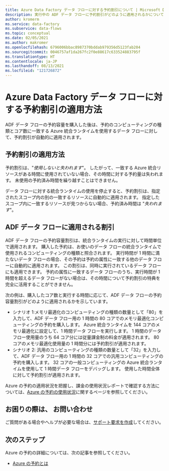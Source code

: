 ```yaml
---
title: Azure Data Factory データ フローに対する予約割引について | Microsoft Docs
description: 実行中の ADF データ フローに予約割引がどのように適用されるかについて説明します。 割引は、これらのデータ フローに時間単位で適用されます。
author: kromerm
ms.service: data-factory
ms.subservice: data-flows
ms.topic: conceptual
ms.date: 02/05/2021
ms.author: makromer
ms.openlocfilehash: 6796006bbac8987370bddab979356d5123fab204
ms.sourcegitcommit: 0046757af1da267fc2f0e88617c633524883795f
ms.translationtype: HT
ms.contentlocale: ja-JP
ms.lasthandoff: 08/13/2021
ms.locfileid: "121726872"
---
```

# <a name="how-a-reservation-discount-is-applied-to-azure-data-factory-data-flows"></a>Azure Data Factory データ フローに対する予約割引の適用方法

ADF データ フローの予約容量を購入した後は、予約のコンピューティングの種類とコア数に一致する Azure 統合ランタイムを使用するデータ フローに対して、予約割引が自動的に適用されます。

## <a name="how-reservation-discount-is-applied"></a>予約割引の適用方法

予約割引は、"*使用しないと失われます*"。 したがって、一致する Azure 統合リソースがある時間に使用されていない場合、その時間に対する予約量は失われます。 未使用の予約済み時間を繰り越すことはできません。

データ フローに対する統合ランタイムの使用を停止すると、予約割引は、指定されたスコープ内の別の一致するリソースに自動的に適用されます。 指定したスコープ内に一致するリソースが見つからない場合、予約済み時間は "*失われます*"。

## <a name="discount-applied-to-adf-data-flows"></a>ADF データ フローに適用される割引

ADF データ フローの予約容量割引は、統合ランタイムの実行に対して時間単位で適用されます。 購入した予約は、お使いのデータ フローの統合ランタイムで使用されるコンピューティングの種類と照合されます。 実行時間が 1 時間に満たないデータ フローの場合、その予約は予約の属性に一致する他のデータ フローに自動的に適用されます。 この割引は、同時に実行されているデータ フローにも適用できます。 予約の属性に一致するデータ フローのうち、実行時間が 1 時間を超えるデータ フローがない場合は、その時間について予約割引の特典を完全に活用することができません。

次の例は、購入したコア数と実行する時間に応じて、ADF データ フローの予約容量割引がどのように適用されるかを示しています。

- シナリオ 1:メモリ最適化のコンピューティングの種類の数量として「80」を入力して、ADF データ フロー用の 1 時間の 80 コアでのメモリ最適化コンピューティングの予約を購入します。 Azure 統合ランタイムを 144 コアのメモリ最適化に設定して、1 時間データ フローを実行します。 1 時間のデータ フロー使用量のうち 64 コア分には従量課金制の料金が適用されます。 80 コアのメモリ最適化使用量の 1 時間分には予約割引が適用されます。
- シナリオ 2: 汎用のコンピューティングの種類の数量として「32」を入力して、ADF データ フロー用の 1 時間の 32 コアでの汎用コンピューティングの予約を購入します。 32 コアの一般コンピューティングの Azure 統合ランタイムを使用して 1 時間データ フローをデバッグします。 使用した時間全体に対して予約割引が適用されます。

Azure の予約の適用状況を把握し、課金の使用状況レポートで確認する方法については、[Azure の予約の使用状況](../cost-management-billing/reservations/understand-reserved-instance-usage-ea.md)に関するページを参照してください。

## <a name="need-help-contact-us"></a>お困りの際は、 お問い合わせ

ご質問がある場合やヘルプが必要な場合は、[サポート要求を作成](https://go.microsoft.com/fwlink/?linkid=2083458)してください。

## <a name="next-steps"></a>次のステップ

Azure の予約の詳細については、次の記事を参照してください。

- [Azure の予約とは](../cost-management-billing/reservations/save-compute-costs-reservations.md)